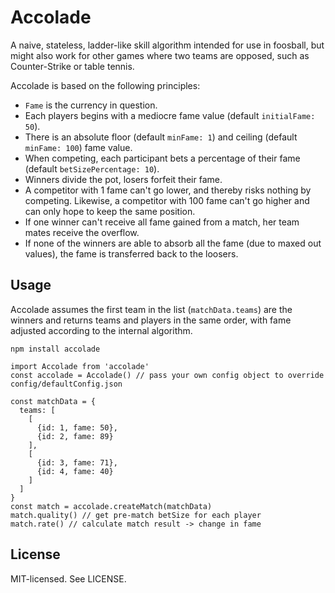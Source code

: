 # Accolade

A naive, stateless, ladder-like skill algorithm intended for use in foosball, but might also work for other games where two teams are opposed, such as Counter-Strike or table tennis.

Accolade is based on the following principles:

- `Fame` is the currency in question.
- Each players begins with a mediocre fame value (default `initialFame: 50`).
- There is an absolute floor (default `minFame: 1`) and ceiling (default `minFame: 100`) fame value.
- When competing, each participant bets a percentage of their fame (default `betSizePercentage: 10`).
- Winners divide the pot, losers forfeit their fame.
- A competitor with 1 fame can't go lower, and thereby risks nothing by competing. Likewise, a competitor with 100 fame can't go higher and can only hope to keep the same position.
- If one winner can't receive all fame gained from a match, her team mates receive the overflow.
- If none of the winners are able to absorb all the fame (due to maxed out values), the fame is transferred back to the loosers.


## Usage

Accolade assumes the first team in the list (`matchData.teams`) are the winners and returns teams and players in the same order, with fame adjusted according to the internal algorithm.

```
npm install accolade
```

```
import Accolade from 'accolade'
const accolade = Accolade() // pass your own config object to override config/defaultConfig.json

const matchData = {
  teams: [
    [
      {id: 1, fame: 50},
      {id: 2, fame: 89}
    ],
    [
      {id: 3, fame: 71},
      {id: 4, fame: 40}
    ]
  ]
}
const match = accolade.createMatch(matchData)
match.quality() // get pre-match betSize for each player
match.rate() // calculate match result -> change in fame
```

## License

MIT-licensed. See LICENSE.

